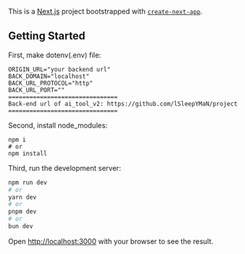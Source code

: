 This is a [Next.js](https://nextjs.org/) project bootstrapped with [`create-next-app`](https://github.com/vercel/next.js/tree/canary/packages/create-next-app).

## Getting Started ##

First, make dotenv(.env) file:
```
ORIGIN_URL="your backend url"
BACK_DOMAIN="localhost"
BACK_URL_PROTOCOL="http"
BACK_URL_PORT=""
===============================
Back-end url of ai_tool_v2: https://github.com/lSleepYMaN/project
===============================
```
Second, install node_modules:
```
npm i
# or
npm install
```
Third, run the development server:
```bash
npm run dev
# or
yarn dev
# or
pnpm dev
# or
bun dev
```
Open [http://localhost:3000](http://localhost:3000) with your browser to see the result.

